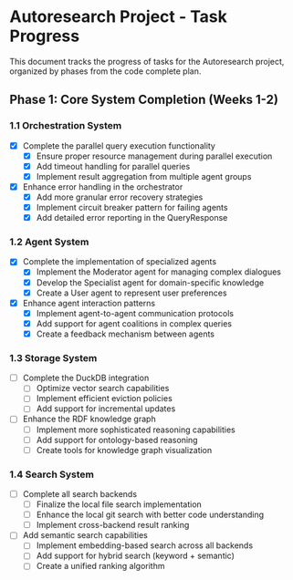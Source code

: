 # Autoresearch Project - Task Progress

This document tracks the progress of tasks for the Autoresearch project, organized by phases from the code complete plan.

## Phase 1: Core System Completion (Weeks 1-2)

### 1.1 Orchestration System

- [x] Complete the parallel query execution functionality
  - [x] Ensure proper resource management during parallel execution
  - [x] Add timeout handling for parallel queries
  - [x] Implement result aggregation from multiple agent groups
- [x] Enhance error handling in the orchestrator
  - [x] Add more granular error recovery strategies
  - [x] Implement circuit breaker pattern for failing agents
  - [x] Add detailed error reporting in the QueryResponse

### 1.2 Agent System

- [x] Complete the implementation of specialized agents
  - [x] Implement the Moderator agent for managing complex dialogues
  - [x] Develop the Specialist agent for domain-specific knowledge
  - [x] Create a User agent to represent user preferences
- [x] Enhance agent interaction patterns
  - [x] Implement agent-to-agent communication protocols
  - [x] Add support for agent coalitions in complex queries
  - [x] Create a feedback mechanism between agents

### 1.3 Storage System

- [ ] Complete the DuckDB integration
  - [ ] Optimize vector search capabilities
  - [ ] Implement efficient eviction policies
  - [ ] Add support for incremental updates
- [ ] Enhance the RDF knowledge graph
  - [ ] Implement more sophisticated reasoning capabilities
  - [ ] Add support for ontology-based reasoning
  - [ ] Create tools for knowledge graph visualization

### 1.4 Search System

- [ ] Complete all search backends
  - [ ] Finalize the local file search implementation
  - [ ] Enhance the local git search with better code understanding
  - [ ] Implement cross-backend result ranking
- [ ] Add semantic search capabilities
  - [ ] Implement embedding-based search across all backends
  - [ ] Add support for hybrid search (keyword + semantic)
  - [ ] Create a unified ranking algorithm
